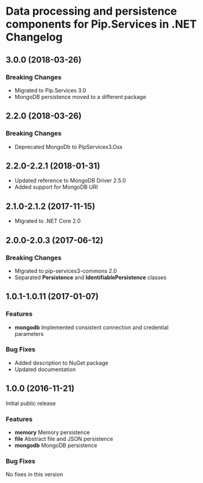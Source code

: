 # Data processing and persistence components for Pip.Services in .NET Changelog

## <a name="3.0.0"></a> 3.0.0 (2018-03-26)

### Breaking Changes
* Migrated to Pip.Services 3.0
* MongoDB persistence moved to a different package

## <a name="2.3.0"></a> 2.2.0 (2018-03-26)

### Breaking Changes
* Deprecated MongoDb to PipServices3.Oss

## <a name="2.2.0-2.2.1"></a> 2.2.0-2.2.1 (2018-01-31)
* Updated reference to MongoDB Driver 2.5.0
* Added support for MongoDB URI

## <a name="2.1.0-2.1.2"></a> 2.1.0-2.1.2 (2017-11-15)
* Migrated to .NET Core 2.0

## <a name="2.0.0-2.0.3"></a> 2.0.0-2.0.3 (2017-06-12)

### Breaking Changes
* Migrated to pip-services3-commons 2.0
* Separated **Persistence** and **IdentifiablePersistence** classes

## <a name="1.0.1-1.0.11"></a> 1.0.1-1.0.11 (2017-01-07)

### Features
* **mongodb** Implemented consistent connection and credential parameters

### Bug Fixes
* Added description to NuGet package
* Updated documentation

## <a name="1.0.0"></a> 1.0.0 (2016-11-21)

Initial public release

### Features
* **memory** Memory persistence
* **file** Abstract file and JSON persistence
* **mongodb** MongoDB persistence

### Bug Fixes
No fixes in this version

